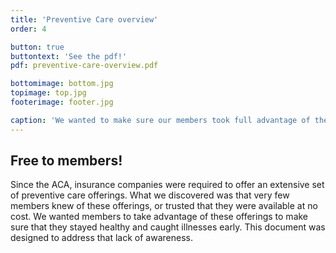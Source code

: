 ```yaml
---
title: 'Preventive Care overview'
order: 4

button: true
buttontext: 'See the pdf!'
pdf: preventive-care-overview.pdf

bottomimage: bottom.jpg
topimage: top.jpg
footerimage: footer.jpg

caption: 'We wanted to make sure our members took full advantage of their free preventive care.'
---
```


## Free to members!
Since the ACA, insurance companies were required to offer an extensive set of preventive care offerings. What we discovered was that very few members knew of these offerings, or trusted that they were available at no cost. We wanted members to take advantage of these offerings to make sure that they stayed healthy and caught illnesses early. This document was designed to address that lack of awareness.
